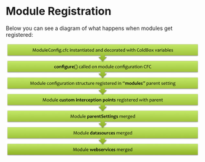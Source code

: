 # Module Registration

Below you can see a diagram of what happens when modules get registered:

![](../../../.gitbook/assets/ModulesRegistration.jpg)
